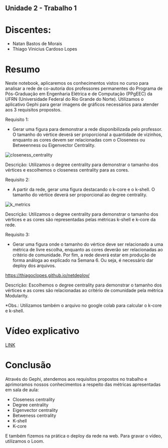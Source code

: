 ## Unidade 2 - Trabalho 1

# Discentes:
- Natan Bastos de Morais
- Thiago Vinicius Cardoso Lopes

# Resumo

Neste notebook, aplicaremos os conhecimentos vistos no curso para analisar a rede
de co-autoria dos professores permanentes do Programa de Pós-Graduação em
Engenharia Elétrica e de Computação (PPgEEC) da UFRN (Universidade Federal do Rio Grande do Norte).
Utilizamos o aplicativo Gephi para gerar imagens de gráficos necessários para atender aos 3 requisitos propostos.

Requisito 1:
- Gerar uma figura para demonstrar a rede disponibilizada pelo professor. O tamanho do vértice deverá ser
proporcional a quantidade de vizinhos, enquanto as cores devem ser relacionadas com o Closeness ou Betweenness ou Eigenvector Centrality.


![closeness_centrality](https://github.com/user-attachments/assets/36ec6cac-63fb-46cf-8171-8c939653fd3c)


Descrição: Utilizamos o degree centrality para demonstrar o tamanho dos vértices e escolhemos o closeness centrality para as cores.
 

Requisito 2:
- A partir da rede, gerar uma figura destacando o k-core e o k-shell. O tamanho do vértice deverá ser
proporcional ao degree centrality.


![k_metrics](https://github.com/user-attachments/assets/e7a0cd5d-3849-4861-84bb-16970ea70476)


Descrição: Utilizamos o degree centrality para demonstrar o tamanho dos vértices e as cores são representadas pelas métricas k-shell e k-core da rede.


Requisito 3:
- Gerar uma figura onde o tamanho do vértice deve ser relacionado a uma métrica de livre escolha, enquanto as cores deverão ser relacionadas ao critério de comunidade. 
Por fim, a rede deverá estar em produção de forma análoga ao explicado na Semana 6. Ou seja, é necessário dar deploy dos arquivos.

https://thiagoclopes.github.io/netdeploy/

Descrição: Escolhemos o degree centrality para demonstrar o tamanho dos vértices e as cores são relacionadas ao critério de comunidade pela métrica Modularity.

*Obs.: Utilizamos também o arquivo no google colab para calcular o k-core e k-shell.


# Vídeo explicativo
[LINK](https://www.loom.com/share/8f893994f0104555bb2b0522e320bbdc?sid=0a57f608-0f32-44bb-a278-645a459f2da4)


# Conclusão
Através do Gephi, atendemos aos requisitos propostos no trabalho e aprimoramos nossos conhecimentos a respeito das métricas apresentadas em sala de aula:
- Closeness centrality
- Degree centrality
- Eigenvector centrality
- Betweness centrality
- K-shell
- K-core

E também fizemos na prática o deploy da rede na web. 
Para gravar o vídeo, utilizamos o Loom. 



